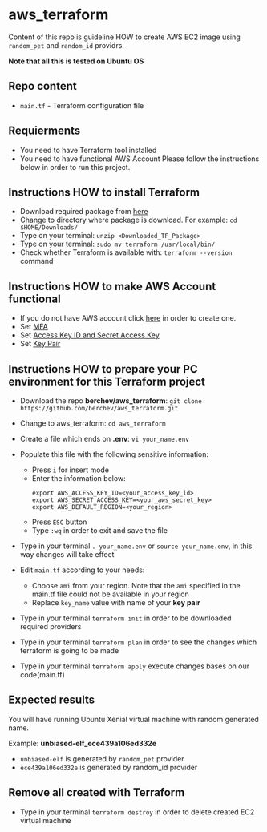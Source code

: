 # aws_terraform
Content of this repo is guideline HOW to create AWS EC2 image using `random_pet` and `random_id` providrs.

**Note that all this is tested on Ubuntu OS**

## Repo content
- `main.tf` - Terraform configuration file

## Requierments
- You need to have Terraform tool installed
- You need to have functional AWS Account
Please follow the instructions below in order to run this project.

## Instructions HOW to install **Terraform**
- Download required package from [here](https://www.terraform.io/downloads.html)
- Change to directory where package is download. For example: `cd $HOME/Downloads/` 
- Type on your terminal: `unzip <Downloaded_TF_Package>`
- Type on your terminal: `sudo mv terraform /usr/local/bin/`
- Check whether Terraform is available with:  `terraform --version` command

## Instructions HOW to make **AWS Account** functional
- If you do not have AWS account click [here](https://aws.amazon.com/premiumsupport/knowledge-center/create-and-activate-aws-account/) in order to create one.
- Set [MFA](https://docs.aws.amazon.com/general/latest/gr/aws-sec-cred-types.html#multi-factor-authentication)
- Set [Access Key ID and Secret Access Key ](https://docs.aws.amazon.com/general/latest/gr/aws-sec-cred-types.html#access-keys-and-secret-access-keys)
- Set [Key Pair](https://docs.aws.amazon.com/general/latest/gr/aws-sec-cred-types.html#key-pairs)

## Instructions HOW to prepare your PC environment for this **Terraform project**
- Download the repo **berchev/aws_terraform**: `git clone https://github.com/berchev/aws_terraform.git`
- Change to aws_terraform: `cd aws_terraform`
- Create a file which ends on **.env**: `vi your_name.env`
- Populate this file with the following sensitive information:
  - Press `i` for insert mode
  - Enter the information below:
    ```
    export AWS_ACCESS_KEY_ID=<your_access_key_id>
    export AWS_SECRET_ACCESS_KEY=<your_aws_secret_key>
    export AWS_DEFAULT_REGION=<your_region>
    ```
   - Press `ESC` button
   - Type `:wq` in order to exit and save the file
- Type in your terminal `. your_name.env` or `source your_name.env`, in this way changes will take effect   
- Edit `main.tf` according to your needs:
  - Choose `ami` from your region. Note that the `ami` specified in the main.tf file could not be available in your region
  - Replace `key_name` value with name of your **key pair**

- Type in your terminal `terraform init` in order to be downloaded required providers
- Type in your terminal `terraform plan` in order to see the changes which terraform is going to be made
- Type in your terminal `terraform apply` execute changes bases on our code(main.tf)

## Expected results
You will have running Ubuntu Xenial virtual machine with random generated name. 

Example: **unbiased-elf_ece439a106ed332e**
- `unbiased-elf` is generated by `random_pet` provider
- `ece439a106ed332e` is generated by random_id provider

## Remove all created with Terraform
- Type in your terminal `terraform destroy` in order to delete created EC2 virtual machine
